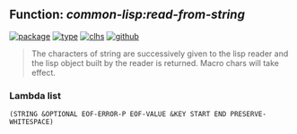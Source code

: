 ## Function: ***common-lisp:read-from-string***
[![package](https://img.shields.io/badge/Package-COMMON--LISP-5f9ea0.svg?style=social&colorA=999999)](../) [![type](https://img.shields.io/badge/Type-Function-5f9ea0.svg?style=social&colorA=999999)](../#function) [![clhs](https://img.shields.io/badge/CLHS-READ--FROM--STRING-5f9ea0.svg?style=social&colorA=999999)](http://www.lispworks.com/documentation/HyperSpec/Body/f_rd_fro.htm) [![github](https://img.shields.io/badge/GitHub-View_the_source-5f9ea0.svg?style=social&colorA=999999&logo=github)](https://github.com/sbcl/sbcl/blob/master/src/code/reader.lisp/) 

> The characters of string are successively given to the lisp reader
> and the lisp object built by the reader is returned. Macro chars
> will take effect.

### Lambda list
```
(STRING &OPTIONAL EOF-ERROR-P EOF-VALUE &KEY START END PRESERVE-WHITESPACE)
```
